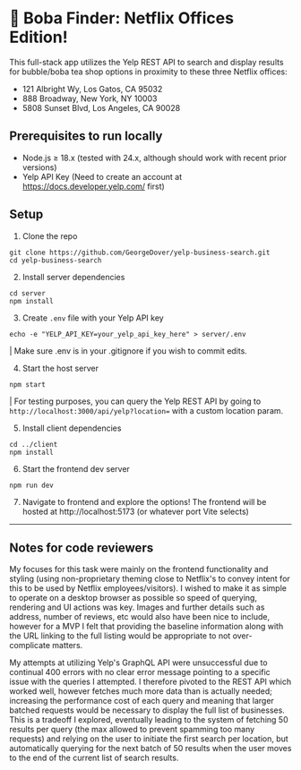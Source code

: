 # 🧋 Boba Finder: Netflix Offices Edition!

This full-stack app utilizes the Yelp REST API to search and display results for bubble/boba tea shop options in proximity to these three Netflix offices:
- 121 Albright Wy, Los Gatos, CA 95032
- 888 Broadway, New York, NY 10003
- 5808 Sunset Blvd, Los Angeles, CA 90028

## Prerequisites to run locally
- Node.js ≥ 18.x (tested with 24.x, although should work with recent prior versions)
- Yelp API Key (Need to create an account at https://docs.developer.yelp.com/ first)

## Setup
1. Clone the repo
```
git clone https://github.com/GeorgeDover/yelp-business-search.git
cd yelp-business-search
```

2. Install server dependencies
```
cd server
npm install
```

3. Create `.env` file with your Yelp API key
```
echo -e "YELP_API_KEY=your_yelp_api_key_here" > server/.env
```
| Make sure .env is in your .gitignore if you wish to commit edits.

4. Start the host server
```
npm start
```
| For testing purposes, you can query the Yelp REST API by going to `http://localhost:3000/api/yelp?location=` with a custom location param.

5. Install client dependencies
```
cd ../client
npm install
```

6. Start the frontend dev server
```
npm run dev
```

7. Navigate to frontend and explore the options!
The frontend will be hosted at http://localhost:5173 (or whatever port Vite selects)

---

## Notes for code reviewers
My focuses for this task were mainly on the frontend functionality and styling (using non-proprietary theming close to Netflix's to convey intent for this to be used by Netflix employees/visitors). I wished to make it as simple to operate on a desktop browser as possible so speed of querying, rendering and UI actions was key. Images and further details such as address, number of reviews, etc would also have been nice to include, however for a MVP I felt that providing the baseline information along with the URL linking to the full listing would be appropriate to not over-complicate matters. 

My attempts at utilizing Yelp's GraphQL API were unsuccessful due to continual 400 errors with no clear error message pointing to a specific issue with the queries I attempted. I therefore pivoted to the REST API which worked well, however fetches much more data than is actually needed; increasing the performance cost of each query and meaning that larger batched requests would be necessary to display the full list of businesses. This is a tradeoff I explored, eventually leading to the system of fetching 50 results per query (the max allowed to prevent spamming too many requests) and relying on the user to initiate the first search per location, but automatically querying for the next batch of 50 results when the user moves to the end of the current list of search results.
